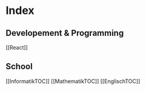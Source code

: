 # Index
## Developement & Programming
[[React]]
## School
[[InformatikTOC]]
[[MathematikTOC]]
[[EnglischTOC]]